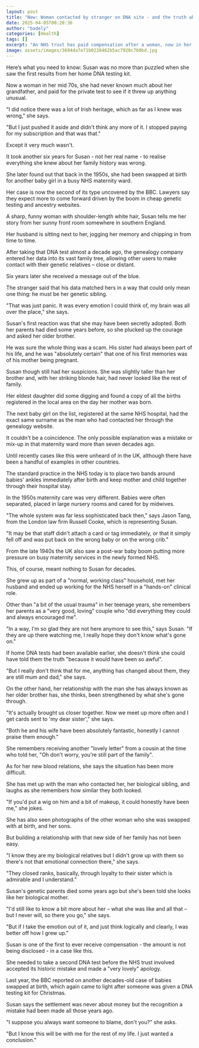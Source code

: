 ```yaml
---
layout: post
title: "New: Woman contacted by stranger on DNA site - and the truth about her birth unravelled"
date: 2025-04-05T00:20:36
author: "badely"
categories: [Health]
tags: []
excerpt: "An NHS trust has paid compensation after a woman, now in her 70s, discovered she had been swapped at birth."
image: assets/images/3694da7e71b0228462b5ac7920c760bd.jpg
---
```


Here’s what you need to know: Susan was no more than puzzled when she saw the first results from her home DNA testing kit.

Now a woman in her mid 70s, she had never known much about her grandfather, and paid for the private test to see if it threw up anything unusual.

"I did notice there was a lot of Irish heritage, which as far as I knew was wrong," she says.

"But I just pushed it aside and didn't think any more of it. I stopped paying for my subscription and that was that."

Except it very much wasn't.

It took another six years for Susan - not her real name - to realise everything she knew about her family history was wrong.

She later found out that back in the 1950s, she had been swapped at birth for another baby girl in a busy NHS maternity ward.

Her case is now the second of its type uncovered by the BBC. Lawyers say they expect more to come forward driven by the boom in cheap genetic testing and ancestry websites.

A sharp, funny woman with shoulder-length white hair, Susan tells me her story from her sunny front room somewhere in southern England.

Her husband is sitting next to her, jogging her memory and chipping in from time to time.

After taking that DNA test almost a decade ago, the genealogy company entered her data into its vast family tree, allowing other users to make contact with their genetic relatives – close or distant.

Six years later she received a message out of the blue.

The stranger said that his data matched hers in a way that could only mean one thing: he must be her genetic sibling.

"That was just panic. It was every emotion I could think of, my brain was all over the place," she says.

Susan's first reaction was that she may have been secretly adopted. Both her parents had died some years before, so she plucked up the courage and asked her older brother.

He was sure the whole thing was a scam. His sister had always been part of his life, and he was "absolutely certain" that one of his first memories was of his mother being pregnant.

Susan though still had her suspicions. She was slightly taller than her brother and, with her striking blonde hair, had never looked like the rest of family.

Her eldest daughter did some digging and found a copy of all the births registered in the local area on the day her mother was born.

The next baby girl on the list, registered at the same NHS hospital, had the exact same surname as the man who had contacted her through the genealogy website.

It couldn't be a coincidence. The only possible explanation was a mistake or mix-up in that maternity ward more than seven decades ago.

Until recently cases like this were unheard of in the UK, although there have been a handful of examples in other countries.

The standard practice in the NHS today is to place two bands around babies' ankles immediately after birth and keep mother and child together through their hospital stay.

In the 1950s maternity care was very different. Babies were often separated, placed in large nursery rooms and cared for by midwives.

"The whole system was far less sophisticated back then," says Jason Tang, from the London law firm Russell Cooke, which is representing Susan.

"It may be that staff didn't attach a card or tag immediately, or that it simply fell off and was put back on the wrong baby or on the wrong crib."

From the late 1940s the UK also saw a post-war baby boom putting more pressure on busy maternity services in the newly formed NHS.

This, of course, meant nothing to Susan for decades.

She grew up as part of a "normal, working class" household, met her husband and ended up working for the NHS herself in a "hands-on" clinical role.

Other than "a bit of the usual trauma" in her teenage years, she remembers her parents as a "very good, loving" couple who "did everything they could and always encouraged me".

"In a way, I'm so glad they are not here anymore to see this," says Susan. "If they are up there watching me, I really hope they don't know what's gone on."

If home DNA tests had been available earlier, she doesn't think she could have told them the truth "because it would have been so awful".

"But I really don't think that for me, anything has changed about them, they are still mum and dad," she says.

On the other hand, her relationship with the man she has always known as her older brother has, she thinks, been strengthened by what she's gone through.

"It's actually brought us closer together. Now we meet up more often and I get cards sent to 'my dear sister'," she says.

"Both he and his wife have been absolutely fantastic, honestly I cannot praise them enough."

She remembers receiving another "lovely letter" from a cousin at the time who told her, "Oh don't worry, you're still part of the family".

As for her new blood relations, she says the situation has been more difficult.

She has met up with the man who contacted her, her biological sibling, and laughs as she remembers how similar they both looked.

"If you'd put a wig on him and a bit of makeup, it could honestly have been me," she jokes.

She has also seen photographs of the other woman who she was swapped with at birth, and her sons.

But building a relationship with that new side of her family has not been easy.

"I know they are my biological relatives but I didn't grow up with them so there's not that emotional connection there," she says.

"They closed ranks, basically, through loyalty to their sister which is admirable and I understand."

Susan's genetic parents died some years ago but she's been told she looks like her biological mother.

"I'd still like to know a bit more about her – what she was like and all that – but I never will, so there you go," she says.

"But if I take the emotion out of it, and just think logically and clearly, I was better off how I grew up."

Susan is one of the first to ever receive compensation - the amount is not being disclosed - in a case like this.

She needed to take a second DNA test before the NHS trust involved accepted its historic mistake and made a "very lovely" apology.

Last year, the BBC reported on another decades-old case of babies swapped at birth, which again came to light after someone was given a DNA testing kit for Christmas.

Susan says the settlement was never about money but the recognition a mistake had been made all those years ago.

"I suppose you always want someone to blame, don't you?" she asks.

"But I know this will be with me for the rest of my life. I just wanted a conclusion."

